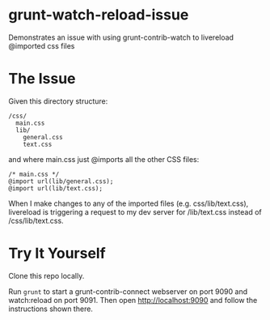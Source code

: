 # grunt-watch-reload-issue
Demonstrates an issue with using grunt-contrib-watch to livereload @imported css files

# The Issue

Given this directory structure:

```
/css/
  main.css
  lib/
    general.css
    text.css
```

and where main.css just @imports all the other CSS files:

```
/* main.css */
@import url(lib/general.css);
@import url(lib/text.css);
```

When I make changes to any of the imported files (e.g. css/lib/text.css), livereload is triggering a request to my dev server for /lib/text.css instead of /css/lib/text.css.

# Try It Yourself

Clone this repo locally. 

Run `grunt` to start a grunt-contrib-connect webserver on port 9090 and watch:reload on port 9091. Then open [http://localhost:9090](http://localhost:9090) and follow the instructions shown there.
